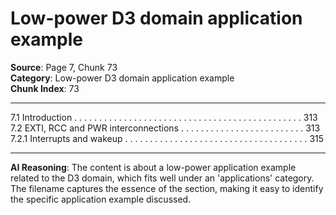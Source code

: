 # Low-power D3 domain application example

**Source**: Page 7, Chunk 73  
**Category**: Low-power D3 domain application example  
**Chunk Index**: 73

---

7.1 Introduction . . . . . . . . . . . . . . . . . . . . . . . . . . . . . . . . . . . . . . . . . . . . . . 313
7.2 EXTI, RCC and PWR interconnections . . . . . . . . . . . . . . . . . . . . . . . . . 313
7.2.1 Interrupts and wakeup . . . . . . . . . . . . . . . . . . . . . . . . . . . . . . . . . . . . . 315

---

**AI Reasoning**: The content is about a low-power application example related to the D3 domain, which fits well under an 'applications' category. The filename captures the essence of the section, making it easy to identify the specific application example discussed.

